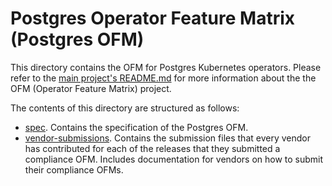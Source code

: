 # Postgres Operator Feature Matrix (Postgres OFM)


This directory contains the OFM for Postgres Kubernetes operators. Please refer to the [main project's README.md](../README.md) for more information about the the OFM (Operator Feature Matrix) project.


The contents of this directory are structured as follows:

* [spec](spec). Contains the specification of the Postgres OFM.
* [vendor-submissions](vendor-submissions). Contains the submission files that every vendor has contributed for each of the releases that they submitted a compliance OFM. Includes documentation for vendors on how to submit their compliance OFMs.

